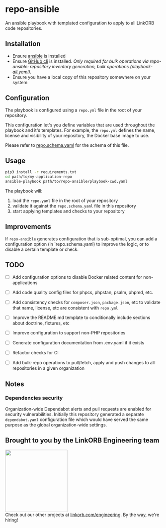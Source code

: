 repo-ansible
============

An ansible playbook with templated configuration to apply to all LinkORB code repositories.

## Installation

* Ensure [ansible](https://www.ansible.com/) is installed
* Ensure [GitHub cli](https://cli.github.com/) is installed. *Only required for bulk operations via repo-ansible:
repository inventory generation, bulk operations (playbook-all.yaml).*
* Ensure you have a local copy of this repository somewhere on your system

## Configuration

The playbook is configured using a `repo.yml` file in the root of your repository.

This configuration let's you define variables that are used throughout the playbook and it's templates. For example, the `repo.yml` defines the name, license and visibility of your repository, the Docker base image to use.

Please refer to [repo.schema.yaml](repo.schema.yaml) for the schema of this file.

## Usage

```sh
pip3 install -r requirements.txt
cd path/to/my-application-repo
ansible-playbook path/to/repo-ansible/playbook-cwd.yaml
```

The playbook will:

1. load the `repo.yaml` file in the root of your repository
2. validate it against the `repo.schema.yaml` file in this repository
3. start applying templates and checks to your repository

## Improvements

If `repo-ansible` generates configuration that is sub-optimal, you can add a configuration option (in `repo.schema.yaml) to improve the logic, or to disable a certain template or check.

## TODO

- [ ] Add configuration options to disable Docker related content for non-applications
- [ ] Add code quality config files for phpcs, phpstan, psalm, phpmd, etc.
- [ ] Add consistency checks for `composer.json`, `package.json`, etc to validate that name, license, etc are consistent with `repo.yml`
- [ ] Improve the README.md template to conditionally include sections about doctrine, fixtures, etc
- [ ] Improve configuration to support non-PHP repositories
- [ ] Generate configuration documentation from .env.yaml if it exists
- [ ] Refactor checks for CI
- [ ] Add bulk-repo operations to pull/fetch, apply and push changes to all repositories in a given organization


## Notes

### Dependencies security

Organization-wide Dependabot alerts and pull requests are enabled for security vulnerabilities. Initially this
repository generated a separate `dependabot.yaml` configuration file which would have served the same purpose as the
global organization-wide settings.

## Brought to you by the LinkORB Engineering team

<img src="http://www.linkorb.com/d/meta/tier1/images/linkorbengineering-logo.png" width="200px" /><br />
Check out our other projects at [linkorb.com/engineering](http://www.linkorb.com/engineering).
By the way, we're hiring!
